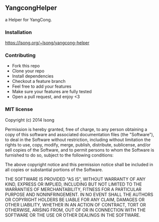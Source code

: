 ## YangcongHelper

a Helper for YangCong.

### Installation


<https://lsong.org/~lsong/yangcong-helper>


### Contributing
- Fork this repo
- Clone your repo
- Install dependencies
- Checkout a feature branch
- Feel free to add your features
- Make sure your features are fully tested
- Open a pull request, and enjoy <3

### MIT license
Copyright (c) 2014 lsong

Permission is hereby granted, free of charge, to any person obtaining a copy
of this software and associated documentation files (the &quot;Software&quot;), to deal
in the Software without restriction, including without limitation the rights
to use, copy, modify, merge, publish, distribute, sublicense, and/or sell
copies of the Software, and to permit persons to whom the Software is
furnished to do so, subject to the following conditions:

The above copyright notice and this permission notice shall be included in
all copies or substantial portions of the Software.

THE SOFTWARE IS PROVIDED &quot;AS IS&quot;, WITHOUT WARRANTY OF ANY KIND, EXPRESS OR
IMPLIED, INCLUDING BUT NOT LIMITED TO THE WARRANTIES OF MERCHANTABILITY,
FITNESS FOR A PARTICULAR PURPOSE AND NONINFRINGEMENT. IN NO EVENT SHALL THE
AUTHORS OR COPYRIGHT HOLDERS BE LIABLE FOR ANY CLAIM, DAMAGES OR OTHER
LIABILITY, WHETHER IN AN ACTION OF CONTRACT, TORT OR OTHERWISE, ARISING FROM,
OUT OF OR IN CONNECTION WITH THE SOFTWARE OR THE USE OR OTHER DEALINGS IN
THE SOFTWARE.
